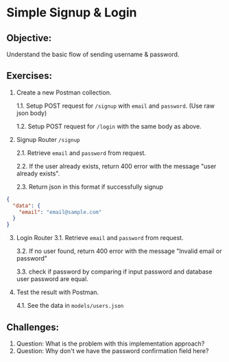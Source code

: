 # Simple Signup & Login

## Objective:

Understand the basic flow of sending username & password.

## Exercises:

1. Create a new Postman collection.

   1.1. Setup POST request for `/signup` with `email` and `password`. (Use raw json body)

   1.2. Setup POST request for `/login` with the same body as above.

2. Signup Router `/signup`

   2.1. Retrieve `email` and `password` from request.

   2.2. If the user already exists, return 400 error with the message "user already exists".

   2.3. Return json in this format if successfully signup

```json
{
  "data": {
    "email": "email@sample.com"
  }
}
```

3. Login Router
   3.1. Retrieve `email` and `password` from request.

   3.2. If no user found, return 400 error with the message "Invalid email or password"

   3.3. check if password by comparing if input password and database user password are equal.

4. Test the result with Postman.

   4.1. See the data in `models/users.json`

## Challenges:

1. Question: What is the problem with this implementation approach?
2. Question: Why don't we have the password confirmation field here?
